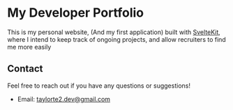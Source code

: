 # My Developer Portfolio

This is my personal website, (And my first application) built with [SvelteKit](https://kit.svelte.dev/), where I intend to keep track of ongoing projects, and allow recruiters to find me more easily

## Contact

Feel free to reach out if you have any questions or suggestions!

- Email: taylorte2.dev@gmail.com

